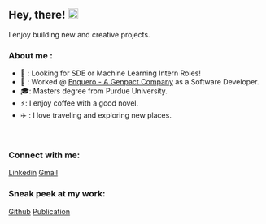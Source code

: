 ## Hey, there! <img src="https://raw.githubusercontent.com/MartinHeinz/MartinHeinz/master/wave.gif" width="20px">
I enjoy building new and creative projects.

### About me :

  - 🧐 : Looking for SDE or Machine Learning Intern Roles!
  - 🏢 : Worked @ [Enquero - A Genpact Company](https://enquero.com/) as a Software Developer.  
  - 🎓: Masters degree from Purdue University.
  - ⚡: I enjoy coffee with a good novel.
  - ✈️ : I love traveling and exploring new places.  

<br />

### Connect with me:

[Linkedin](https://www.linkedin.com/in/prajwalashambulingappa/)
[Gmail](prajwalams99@gmail.com)


### Sneak peek at my work:

[Github](https://github.com/PrajwalaMugajjiShambulingappa?tab=repositories)
[Publication](https://link.springer.com/chapter/10.1007/978-981-19-2828-4_57)
